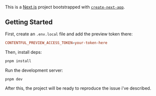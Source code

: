 This is a [Next.js](https://nextjs.org/) project bootstrapped with [`create-next-app`](https://github.com/vercel/next.js/tree/canary/packages/create-next-app).

## Getting Started

First, create an `.env.local` file and add the preview token there:

```conf
CONTENTFUL_PREVIEW_ACCESS_TOKEN=your-token-here
```

Then, install deps:

```bash
pnpm install
```

Run the development server:

```bash
pnpm dev
```

After this, the project will be ready to reproduce the issue i've described.
